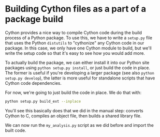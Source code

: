 Building Cython files as a part of a package build
==================================================

Cython provides a nice way to compile Cython code during the build process of a
Python package. To use this, we have to write a `setup.py` file that uses the
Python `distutils` to "cythonize" any Cython code in our package. In this case,
we only have one Cython module to build, but we'll write the setup code so that
it's easy to see how you would add more.

To actually build the package, we can either install it into our Python site
packages using `python setup.py install`, or just build the code in place. The
former is useful if you're developing a larger package (see also `python
setup.py develop`), the latter is more useful for standalone scripts that have
Cython code dependencies.

For now, we're going to just build the code in place. We do that with:

```bash
python setup.py build_ext --inplace
```

You'll see this basically does that we did in the manual step: converts Cython
to C, compiles an object file, then builds a shared library file.

We can now run the `my_analysis.py` script as we did before and import the built
code.
